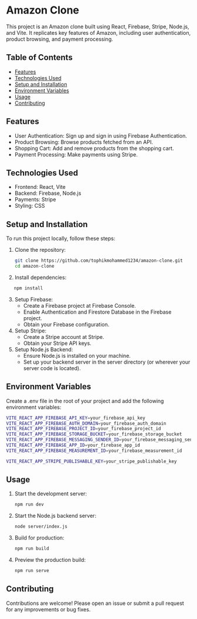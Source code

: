 # Amazon Clone

This project is an Amazon clone built using React, Firebase, Stripe, Node.js, and Vite. It replicates key features of Amazon, including user authentication, product browsing, and payment processing.

## Table of Contents
- [Features](#features)
- [Technologies Used](#technologies-used)
- [Setup and Installation](#setup-and-installation)
- [Environment Variables](#environment-variables)
- [Usage](#Usage)
- [Contributing](#Contributing)

## Features

- User Authentication: Sign up and sign in using Firebase Authentication.
- Product Browsing: Browse products fetched from an API.
- Shopping Cart: Add and remove products from the shopping cart.
- Payment Processing: Make payments using Stripe.

## Technologies Used

- Frontend: React, Vite
- Backend: Firebase, Node.js
- Payments: Stripe
- Styling: CSS

## Setup and Installation

To run this project locally, follow these steps:

1. Clone the repository:
   ```bash
   git clone https://github.com/tophikmohammed1234/amazon-clone.git
   cd amazon-clone
2. Install dependencies:
 ```bash
    npm install
```
3. Setup Firebase:
   - Create a Firebase project at Firebase Console.
   - Enable Authentication and Firestore Database in the Firebase project.
   - Obtain your Firebase configuration.
4. Setup Stripe:
   - Create a Stripe account at Stripe.
   - Obtain your Stripe API keys.
5. Setup Node.js Backend:
   - Ensure Node.js is installed on your machine.
   - Set up your backend server in the server directory (or wherever your server code is located).

## Environment Variables

Create a .env file in the root of your project and add the following environment variables:
```bash
VITE_REACT_APP_FIREBASE_API_KEY=your_firebase_api_key
VITE_REACT_APP_FIREBASE_AUTH_DOMAIN=your_firebase_auth_domain
VITE_REACT_APP_FIREBASE_PROJECT_ID=your_firebase_project_id
VITE_REACT_APP_FIREBASE_STORAGE_BUCKET=your_firebase_storage_bucket
VITE_REACT_APP_FIREBASE_MESSAGING_SENDER_ID=your_firebase_messaging_sender_id
VITE_REACT_APP_FIREBASE_APP_ID=your_firebase_app_id
VITE_REACT_APP_FIREBASE_MEASUREMENT_ID=your_firebase_measurement_id

VITE_REACT_APP_STRIPE_PUBLISHABLE_KEY=your_stripe_publishable_key
```

## Usage
1. Start the development server:
   ```bash
   npm run dev
2. Start the Node.js backend server:
   ```bash
   node server/index.js
3. Build for production:
   ```bash
   npm run build
4. Preview the production build:
   ```bash
   npm run serve

## Contributing

Contributions are welcome! Please open an issue or submit a pull request for any improvements or bug fixes.

